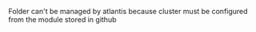 Folder can't be managed by atlantis because cluster must be configured from the module stored
in github